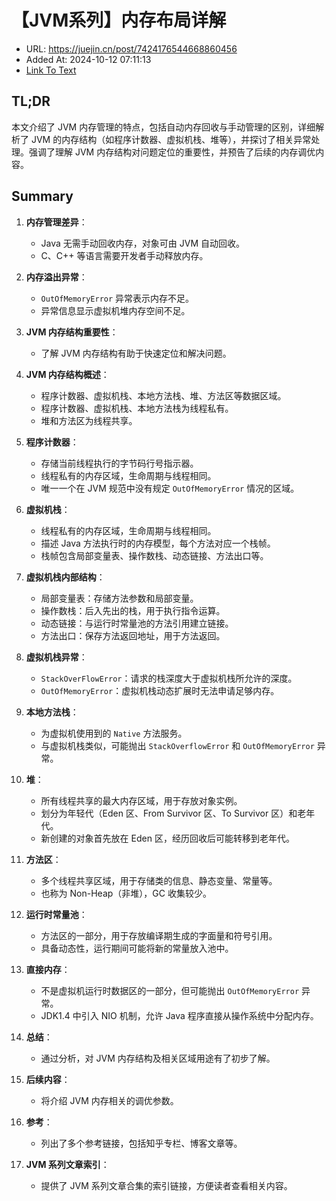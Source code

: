 # 【JVM系列】内存布局详解
- URL: https://juejin.cn/post/7424176544668860456
- Added At: 2024-10-12 07:11:13
- [Link To Text](2024-10-12-【jvm系列】内存布局详解_raw.md)

## TL;DR
本文介绍了 JVM 内存管理的特点，包括自动内存回收与手动管理的区别，详细解析了 JVM 的内存结构（如程序计数器、虚拟机栈、堆等），并探讨了相关异常处理。强调了理解 JVM 内存结构对问题定位的重要性，并预告了后续的内存调优内容。

## Summary
1. **内存管理差异**：
   - Java 无需手动回收内存，对象可由 JVM 自动回收。
   - C、C++ 等语言需要开发者手动释放内存。

2. **内存溢出异常**：
   - `OutOfMemoryError` 异常表示内存不足。
   - 异常信息显示虚拟机堆内存空间不足。

3. **JVM 内存结构重要性**：
   - 了解 JVM 内存结构有助于快速定位和解决问题。

4. **JVM 内存结构概述**：
   - 程序计数器、虚拟机栈、本地方法栈、堆、方法区等数据区域。
   - 程序计数器、虚拟机栈、本地方法栈为线程私有。
   - 堆和方法区为线程共享。

5. **程序计数器**：
   - 存储当前线程执行的字节码行号指示器。
   - 线程私有的内存区域，生命周期与线程相同。
   - 唯一一个在 JVM 规范中没有规定 `OutOfMemoryError` 情况的区域。

6. **虚拟机栈**：
   - 线程私有的内存区域，生命周期与线程相同。
   - 描述 Java 方法执行时的内存模型，每个方法对应一个栈帧。
   - 栈帧包含局部变量表、操作数栈、动态链接、方法出口等。

7. **虚拟机栈内部结构**：
   - 局部变量表：存储方法参数和局部变量。
   - 操作数栈：后入先出的栈，用于执行指令运算。
   - 动态链接：与运行时常量池的方法引用建立链接。
   - 方法出口：保存方法返回地址，用于方法返回。

8. **虚拟机栈异常**：
   - `StackOverFlowError`：请求的栈深度大于虚拟机栈所允许的深度。
   - `OutOfMemoryError`：虚拟机栈动态扩展时无法申请足够内存。

9. **本地方法栈**：
   - 为虚拟机使用到的 `Native` 方法服务。
   - 与虚拟机栈类似，可能抛出 `StackOverflowError` 和 `OutOfMemoryError` 异常。

10. **堆**：
    - 所有线程共享的最大内存区域，用于存放对象实例。
    - 划分为年轻代（Eden 区、From Survivor 区、To Survivor 区）和老年代。
    - 新创建的对象首先放在 Eden 区，经历回收后可能转移到老年代。

11. **方法区**：
    - 多个线程共享区域，用于存储类的信息、静态变量、常量等。
    - 也称为 Non-Heap（非堆），GC 收集较少。

12. **运行时常量池**：
    - 方法区的一部分，用于存放编译期生成的字面量和符号引用。
    - 具备动态性，运行期间可能将新的常量放入池中。

13. **直接内存**：
    - 不是虚拟机运行时数据区的一部分，但可能抛出 `OutOfMemoryError` 异常。
    - JDK1.4 中引入 NIO 机制，允许 Java 程序直接从操作系统中分配内存。

14. **总结**：
    - 通过分析，对 JVM 内存结构及相关区域用途有了初步了解。

15. **后续内容**：
    - 将介绍 JVM 内存相关的调优参数。

16. **参考**：
    - 列出了多个参考链接，包括知乎专栏、博客文章等。

17. **JVM 系列文章索引**：
    - 提供了 JVM 系列文章合集的索引链接，方便读者查看相关内容。
